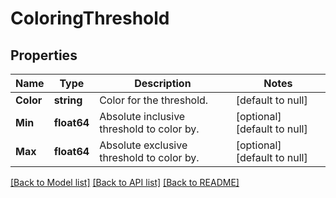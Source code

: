# ColoringThreshold

## Properties
Name | Type | Description | Notes
------------ | ------------- | ------------- | -------------
**Color** | **string** | Color for the threshold. | [default to null]
**Min** | **float64** | Absolute inclusive threshold to color by. | [optional] [default to null]
**Max** | **float64** | Absolute exclusive threshold to color by. | [optional] [default to null]

[[Back to Model list]](../README.md#documentation-for-models) [[Back to API list]](../README.md#documentation-for-api-endpoints) [[Back to README]](../README.md)

